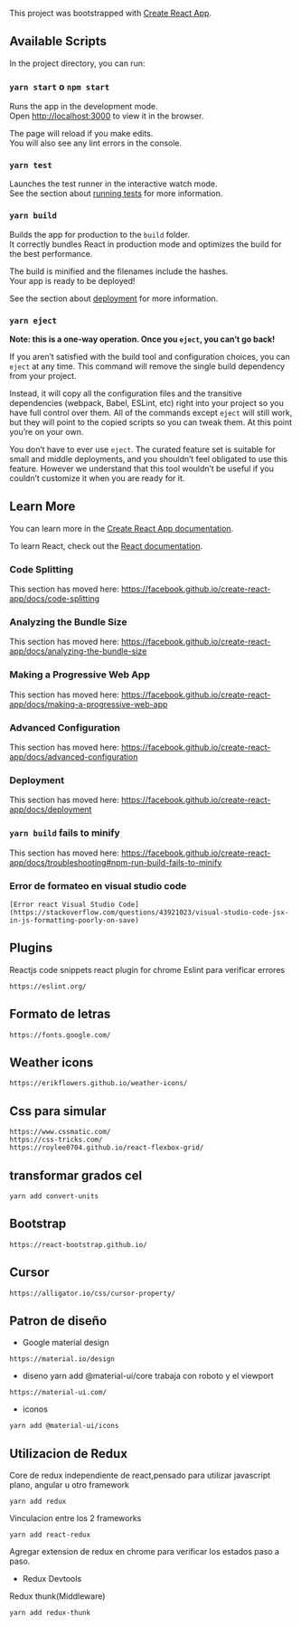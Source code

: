 This project was bootstrapped with [Create React App](https://github.com/facebook/create-react-app).

## Available Scripts

In the project directory, you can run:

### `yarn start`  o `npm start`

Runs the app in the development mode.<br />
Open [http://localhost:3000](http://localhost:3000) to view it in the browser.

The page will reload if you make edits.<br />
You will also see any lint errors in the console.

### `yarn test`

Launches the test runner in the interactive watch mode.<br />
See the section about [running tests](https://facebook.github.io/create-react-app/docs/running-tests) for more information.

### `yarn build`

Builds the app for production to the `build` folder.<br />
It correctly bundles React in production mode and optimizes the build for the best performance.

The build is minified and the filenames include the hashes.<br />
Your app is ready to be deployed!

See the section about [deployment](https://facebook.github.io/create-react-app/docs/deployment) for more information.

### `yarn eject`

**Note: this is a one-way operation. Once you `eject`, you can’t go back!**

If you aren’t satisfied with the build tool and configuration choices, you can `eject` at any time. This command will remove the single build dependency from your project.

Instead, it will copy all the configuration files and the transitive dependencies (webpack, Babel, ESLint, etc) right into your project so you have full control over them. All of the commands except `eject` will still work, but they will point to the copied scripts so you can tweak them. At this point you’re on your own.

You don’t have to ever use `eject`. The curated feature set is suitable for small and middle deployments, and you shouldn’t feel obligated to use this feature. However we understand that this tool wouldn’t be useful if you couldn’t customize it when you are ready for it.

## Learn More

You can learn more in the [Create React App documentation](https://facebook.github.io/create-react-app/docs/getting-started).

To learn React, check out the [React documentation](https://reactjs.org/).

### Code Splitting

This section has moved here: https://facebook.github.io/create-react-app/docs/code-splitting

### Analyzing the Bundle Size

This section has moved here: https://facebook.github.io/create-react-app/docs/analyzing-the-bundle-size

### Making a Progressive Web App

This section has moved here: https://facebook.github.io/create-react-app/docs/making-a-progressive-web-app

### Advanced Configuration

This section has moved here: https://facebook.github.io/create-react-app/docs/advanced-configuration

### Deployment

This section has moved here: https://facebook.github.io/create-react-app/docs/deployment

### `yarn build` fails to minify

This section has moved here: https://facebook.github.io/create-react-app/docs/troubleshooting#npm-run-build-fails-to-minify

### Error de formateo en visual studio code
```
[Error react Visual Studio Code](https://stackoverflow.com/questions/43921023/visual-studio-code-jsx-in-js-formatting-poorly-on-save)
```

## Plugins
Reactjs code snippets
react plugin for chrome
Eslint para verificar errores
```
https://eslint.org/
```
## Formato de letras
```
https://fonts.google.com/
```

## Weather icons
```
https://erikflowers.github.io/weather-icons/
```
## Css para simular 
```
https://www.cssmatic.com/
https://css-tricks.com/
https://roylee0704.github.io/react-flexbox-grid/
```
## transformar grados cel
```
yarn add convert-units
```
## Bootstrap
```
https://react-bootstrap.github.io/
```

## Cursor
```
https://alligator.io/css/cursor-property/
```

## Patron de diseño
+ Google material design
```
https://material.io/design
```

+ diseno yarn add @material-ui/core trabaja con roboto y el viewport
```
https://material-ui.com/
```
+ iconos
```
yarn add @material-ui/icons
```

## Utilizacion de Redux
Core de redux independiente de react,pensado para utilizar javascript plano, angular u otro framework
```
yarn add redux
```
Vinculacion entre los 2 frameworks
```
yarn add react-redux
```
Agregar extension de redux en chrome para verificar los estados paso a paso.
+ Redux Devtools

Redux thunk(Middleware)
```
yarn add redux-thunk
```
